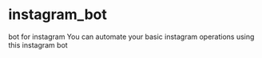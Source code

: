# instagram_bot
bot for instagram
You can automate your basic instagram operations using this instagram bot
